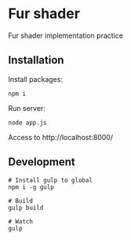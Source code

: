 # Fur shader

Fur shader implementation practice

## Installation

Install packages:

```
npm i
```

Run server:

```
node app.js
```

Access to http://localhost:8000/

## Development

```
# Install gulp to global
npm i -g gulp

# Build
gulp build

# Watch
gulp
```
